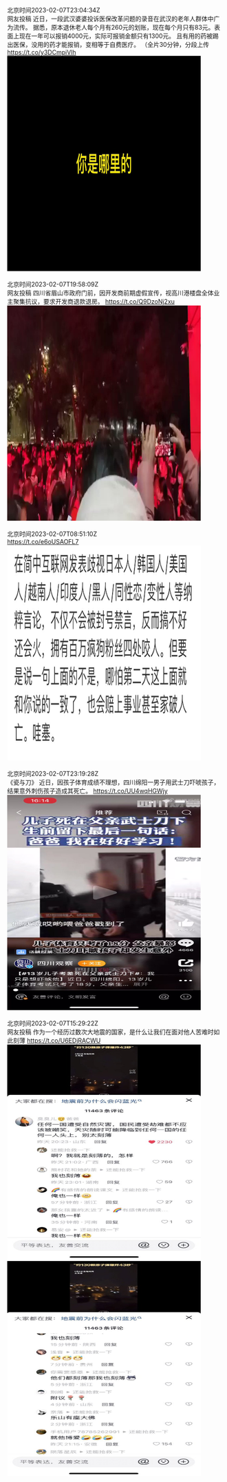 北京时间2023-02-07T23:04:34Z<br>网友投稿
近日，一段武汉婆婆投诉医保改革问题的录音在武汉的老年人群体中广为流传。
据悉，原本退休老人每个月有260元的划账，现在每个月只有83元。表面上现在一年可以报销4000元，实际可报销金额只有1300元。
且有用的药被踢出医保，没用的药才能报销，变相等于自费医疗。
（全片30分钟，分段上传 https://t.co/y3DCmpiVlh<br><img src='/temp/video/2023/x-Month-2/s-Day-07/whyyoutouzhele/1622974609187274752_0.jpg' width='450' height='500'><br><br>北京时间2023-02-07T19:58:09Z<br>网友投稿
四川省眉山市政府门前，因开发商前期虚假宣传，视高川港楼盘全体业主聚集抗议，要求开发商退款退房。 https://t.co/Q9DzoNj2xu<br><img src='/temp/video/2023/x-Month-2/s-Day-07/whyyoutouzhele/1622927692436852736_0.jpg' width='450' height='500'><br><br>北京时间2023-02-07T08:51:10Z<br>https://t.co/e6oUSAOFL7<br><img src='/temp/image/2023/x-Month-2/1622759843881680896_0.jpg' width='450' height='500'><br><br>北京时间2023-02-07T23:19:28Z<br>《瓷与刀》
近日，因孩子体育成绩不理想，四川绵阳一男子用武士刀吓唬孩子，结果意外刺伤孩子造成其死亡。 https://t.co/UU4wqHGWjy<br><img src='/temp/video/2023/x-Month-2/s-Day-07/whyyoutouzhele/1622978357141929984_0.jpg' width='450' height='500'><br><br>北京时间2023-02-07T15:29:22Z<br>网友投稿
作为一个经历过数次大地震的国家，是什么让我们在面对他人苦难时如此刻薄 https://t.co/U6EDjRACWU<br><img src='/temp/image/2023/x-Month-2/1622860054004215809_0.jpg' width='450' height='500'><img src='/temp/image/2023/x-Month-2/1622860054004215809_1.jpg' width='450' height='500'><br><br>